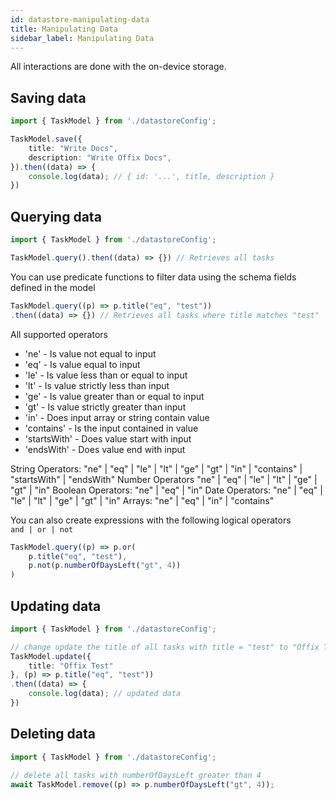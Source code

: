 ```yaml
---
id: datastore-manipulating-data
title: Manipulating Data
sidebar_label: Manipulating Data
---
```


All interactions are done with the on-device storage.

## Saving data

```typescript
import { TaskModel } from './datastoreConfig';

TaskModel.save({
    title: "Write Docs",
    description: "Write Offix Docs",
}).then((data) => {
    console.log(data); // { id: '...', title, description }
})
```

## Querying data

```typescript
import { TaskModel } from './datastoreConfig';

TaskModel.query().then((data) => {}) // Retrieves all tasks
```

You can use predicate functions to filter data using the schema fields defined in the model

```typescript
TaskModel.query((p) => p.title("eq", "test"))
.then((data) => {}) // Retrieves all tasks where title matches "test"
```

All supported operators
- 'ne' - Is value not equal to input
- 'eq' - Is value equal to input
- 'le' - Is value less than or equal to input
- 'lt' - Is value strictly less than input
- 'ge' - Is value greater than or equal to input
- 'gt' - Is value strictly greater than input
- 'in' - Does input array or string contain value
- 'contains' - Is the input contained in value
- 'startsWith' - Does value start with input
- 'endsWith' - Does value end with input

String Operators: "ne" | "eq" | "le" | "lt" | "ge" | "gt" | "in" | "contains" | "startsWith" | "endsWith"
Number Operators "ne" | "eq" | "le" | "lt" | "ge" | "gt" | "in"
Boolean Operators: "ne" | "eq" | "in"
Date Operators: "ne" | "eq" | "le" | "lt" | "ge" | "gt" | "in"
Arrays: "ne" | "eq" | "in" | "contains"

You can also create expressions with the following logical operators  
`and | or | not`

```typescript
TaskModel.query((p) => p.or(
    p.title("eq", "test"),
    p.not(p.numberOfDaysLeft("gt", 4))
)
```

## Updating data

```typescript
import { TaskModel } from './datastoreConfig';

// change update the title of all tasks with title = "test" to "Offix Test"
TaskModel.update({
    title: "Offix Test"
}, (p) => p.title("eq", "test"))
.then((data) => {
    console.log(data); // updated data
})
```

## Deleting data

```typescript
import { TaskModel } from './datastoreConfig';

// delete all tasks with numberOfDaysLeft greater than 4
await TaskModel.remove((p) => p.numberOfDaysLeft("gt", 4));
```
